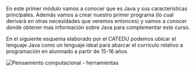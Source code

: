 En este primer módulo vamos a conocer que es Java y sus características principales. Además vamos a crear nuestro primer programa (lo cual derivará en otras necesidades que veremos entonces) y vamos a conocer donde obtener mas información sobre Java para complementar este curso.


En el siguiente esquema elaborado por el CATEDU podemos ubicar el lenguaje Java como un lenguaje ideal para abarcar el curriculo relativo a programación en alumnado a partir de 15-16 años.

![Pensamiento computacional - herramientas](https://docs.google.com/drawings/d/e/2PACX-1vSnGHqK6AD7RaD8mVMBXUwXmzE4KXQQqdhBX6rGc7arR9_DOfE02i0wSDKuY20BO7VhPk39MQVcbqX_/pub?w=957&h=1401 "Pensamiento computacional - herramientas")


